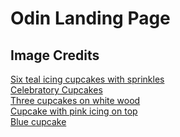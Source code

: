 # Odin Landing Page

## Image Credits

[Six teal icing cupcakes with sprinkles](https://unsplash.com/photos/pGM4sjt_BdQ)\
[Celebratory Cupcakes](https://unsplash.com/photos/qJ0zGkrE1Zg)\
[Three cupcakes on white wood](https://unsplash.com/photos/MKBoRZEGeiM)\
[Cupcake with pink icing on top](https://unsplash.com/photos/zEwgRzJJIvk)\
[Blue cupcake](https://unsplash.com/photos/FQJMhdEYXtA)
